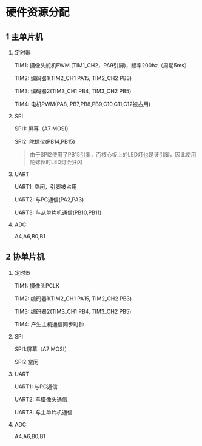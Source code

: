 # 硬件资源分配

## 1 主单片机

1. 定时器

   TIM1: 摄像头舵机PWM (TIM1_CH2，PA9引脚)，频率200hz（周期5ms）

   TIM2: 编码器1(TIM2_CH1 PA15, TIM2_CH2 PB3)

   TIM3: 编码器2(TIM3_CH1 PB4,  TIM3_CH2 PB5)

   TIM4: 电机PWM(PA8, PB7,PB8,PB9,C10,C11,C12被占用)

2. SPI

   SPI1: 屏幕（A7 MOSI）

   SPI2: 陀螺仪(PB14,PB15)

   > 由于SPI2使用了PB15引脚，而核心板上的LED灯也是该引脚，因此使用陀螺仪时LED灯会狂闪

3. UART

   UART1: 空闲，引脚被占用

   UART2: 与PC通信(PA2,PA3)

   UART3: 与从单片机通信(PB10,PB11)

4. ADC

   A4,A6,B0,B1

## 2 协单片机

1. 定时器

   TIM1: 摄像头PCLK

   TIM2: 编码器1(TIM2_CH1 PA15, TIM2_CH2 PB3)

   TIM3: 编码器2(TIM3_CH1 PB4,  TIM3_CH2 PB5)

   TIM4: 产生主机通信同步时钟

2. SPI

   SPI1:屏幕（A7 MOSI）

   SPI2:空闲

3. UART

   UART1: 与PC通信

   UART2: 与摄像头通信

   UART3: 与主单片机通信

4. ADC

   A4,A6,B0,B1



